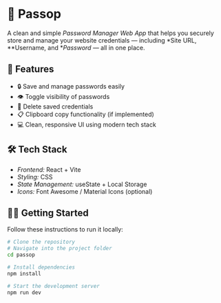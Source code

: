 # 🚀 Passop <PassOP/>

A clean and simple *Password Manager Web App* that helps you securely store and manage your website credentials — including *Site URL, **Username, and **Password* — all in one place.
## 🧠 Features

- 🔒 Save and manage passwords easily
- 👁 Toggle visibility of passwords
- 🧹 Delete saved credentials
- 📋 Clipboard copy functionality (if implemented)
- 💻 Clean, responsive UI using modern tech stack

## 🛠 Tech Stack

- *Frontend:* React + Vite
- *Styling:* CSS
- *State Management:* useState + Local Storage
- *Icons:* Font Awesome / Material Icons (optional)
## 🧑‍💻 Getting Started

Follow these instructions to run it locally:

```bash
# Clone the repository
# Navigate into the project folder
cd passop

# Install dependencies
npm install

# Start the development server
npm run dev
